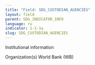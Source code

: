 ```yaml
---
title: "Field: SDG_CUSTODIAN_AGENCIES"
layout: field
parent: SDG_INDICATOR_INFO
language: ru
indicator: 1-1-1a
slug: SDG_CUSTODIAN_AGENCIES
---
```

Institutional information 

Organization(s)
World Bank (WB)